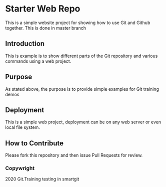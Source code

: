 # Starter Web Repo

This is a simple website project for showing how to use Git and Github together. This is done in master branch

## Introduction
This is example is to show different parts of the Git repository and various commands using a web project.

## Purpose

As stated above, the purpose is to provide simple examples for Git training demos

## Deployment
This is a simple web project, deployment can be on any web server or even local file system.

## How to Contribute
Please fork this repository and then issue Pull Requests for review.

### Copywright
2020 Git.Training
testing in smartgit